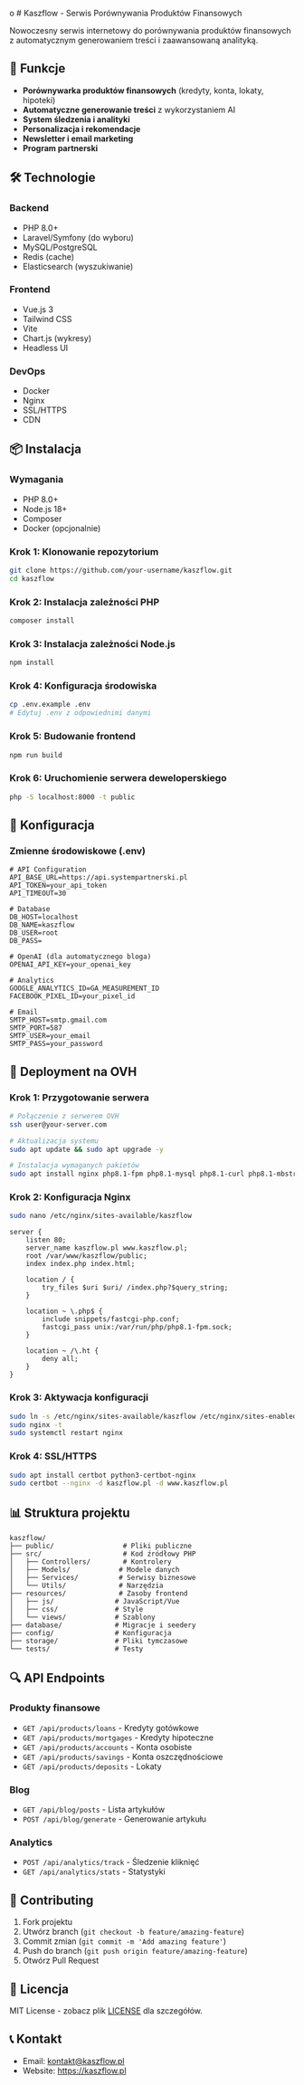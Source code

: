 o # Kaszflow - Serwis Porównywania Produktów Finansowych

Nowoczesny serwis internetowy do porównywania produktów finansowych z automatycznym generowaniem treści i zaawansowaną analityką.

## 🚀 Funkcje

- **Porównywarka produktów finansowych** (kredyty, konta, lokaty, hipoteki)
- **Automatyczne generowanie treści** z wykorzystaniem AI
- **System śledzenia i analityki** 
- **Personalizacja i rekomendacje**
- **Newsletter i email marketing**
- **Program partnerski**

## 🛠️ Technologie

### Backend
- PHP 8.0+
- Laravel/Symfony (do wyboru)
- MySQL/PostgreSQL
- Redis (cache)
- Elasticsearch (wyszukiwanie)

### Frontend
- Vue.js 3
- Tailwind CSS
- Vite
- Chart.js (wykresy)
- Headless UI

### DevOps
- Docker
- Nginx
- SSL/HTTPS
- CDN

## 📦 Instalacja

### Wymagania
- PHP 8.0+
- Node.js 18+
- Composer
- Docker (opcjonalnie)

### Krok 1: Klonowanie repozytorium
```bash
git clone https://github.com/your-username/kaszflow.git
cd kaszflow
```

### Krok 2: Instalacja zależności PHP
```bash
composer install
```

### Krok 3: Instalacja zależności Node.js
```bash
npm install
```

### Krok 4: Konfiguracja środowiska
```bash
cp .env.example .env
# Edytuj .env z odpowiednimi danymi
```

### Krok 5: Budowanie frontend
```bash
npm run build
```

### Krok 6: Uruchomienie serwera deweloperskiego
```bash
php -S localhost:8000 -t public
```

## 🔧 Konfiguracja

### Zmienne środowiskowe (.env)
```env
# API Configuration
API_BASE_URL=https://api.systempartnerski.pl
API_TOKEN=your_api_token
API_TIMEOUT=30

# Database
DB_HOST=localhost
DB_NAME=kaszflow
DB_USER=root
DB_PASS=

# OpenAI (dla automatycznego bloga)
OPENAI_API_KEY=your_openai_key

# Analytics
GOOGLE_ANALYTICS_ID=GA_MEASUREMENT_ID
FACEBOOK_PIXEL_ID=your_pixel_id

# Email
SMTP_HOST=smtp.gmail.com
SMTP_PORT=587
SMTP_USER=your_email
SMTP_PASS=your_password
```

## 🚀 Deployment na OVH

### Krok 1: Przygotowanie serwera
```bash
# Połączenie z serwerem OVH
ssh user@your-server.com

# Aktualizacja systemu
sudo apt update && sudo apt upgrade -y

# Instalacja wymaganych pakietów
sudo apt install nginx php8.1-fpm php8.1-mysql php8.1-curl php8.1-mbstring php8.1-xml php8.1-zip mysql-server composer nodejs npm git
```

### Krok 2: Konfiguracja Nginx
```bash
sudo nano /etc/nginx/sites-available/kaszflow
```

```nginx
server {
    listen 80;
    server_name kaszflow.pl www.kaszflow.pl;
    root /var/www/kaszflow/public;
    index index.php index.html;

    location / {
        try_files $uri $uri/ /index.php?$query_string;
    }

    location ~ \.php$ {
        include snippets/fastcgi-php.conf;
        fastcgi_pass unix:/var/run/php/php8.1-fpm.sock;
    }

    location ~ /\.ht {
        deny all;
    }
}
```

### Krok 3: Aktywacja konfiguracji
```bash
sudo ln -s /etc/nginx/sites-available/kaszflow /etc/nginx/sites-enabled/
sudo nginx -t
sudo systemctl restart nginx
```

### Krok 4: SSL/HTTPS
```bash
sudo apt install certbot python3-certbot-nginx
sudo certbot --nginx -d kaszflow.pl -d www.kaszflow.pl
```

## 📊 Struktura projektu

```
kaszflow/
├── public/                 # Pliki publiczne
├── src/                    # Kod źródłowy PHP
│   ├── Controllers/        # Kontrolery
│   ├── Models/            # Modele danych
│   ├── Services/          # Serwisy biznesowe
│   └── Utils/             # Narzędzia
├── resources/             # Zasoby frontend
│   ├── js/               # JavaScript/Vue
│   ├── css/              # Style
│   └── views/            # Szablony
├── database/             # Migracje i seedery
├── config/               # Konfiguracja
├── storage/              # Pliki tymczasowe
└── tests/                # Testy
```

## 🔍 API Endpoints

### Produkty finansowe
- `GET /api/products/loans` - Kredyty gotówkowe
- `GET /api/products/mortgages` - Kredyty hipoteczne
- `GET /api/products/accounts` - Konta osobiste
- `GET /api/products/savings` - Konta oszczędnościowe
- `GET /api/products/deposits` - Lokaty

### Blog
- `GET /api/blog/posts` - Lista artykułów
- `POST /api/blog/generate` - Generowanie artykułu

### Analytics
- `POST /api/analytics/track` - Śledzenie kliknięć
- `GET /api/analytics/stats` - Statystyki

## 🤝 Contributing

1. Fork projektu
2. Utwórz branch (`git checkout -b feature/amazing-feature`)
3. Commit zmian (`git commit -m 'Add amazing feature'`)
4. Push do branch (`git push origin feature/amazing-feature`)
5. Otwórz Pull Request

## 📝 Licencja

MIT License - zobacz plik [LICENSE](LICENSE) dla szczegółów.

## 📞 Kontakt

- Email: kontakt@kaszflow.pl
- Website: https://kaszflow.pl 